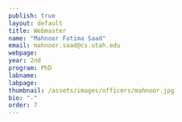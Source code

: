 ```yaml
---
publish: true
layout: default
title: Webmaster
name: "Mahnoor Fatima Saad"
email: mahnoor.saad@cs.utah.edu
webpage:
year: 2nd
program: PhD
labname:
labpage:
thumbnail: /assets/images/officers/mahnoor.jpg
bio: "-"
order: 7
---
```


